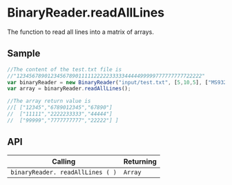 # BinaryReader.readAllLines

The function to read all lines into a matrix of arrays.

## Sample

```javascript
//The content of the test.txt file is 
//"123456789012345678901111122222333334444499999777777777722222"
var binaryReader = new BinaryReader("input/test.txt", [5,10,5], ["MS932","MS932","MS932"], 20); 
var array = binaryReader.readAllLines();	

//The array return value is
//[ ["12345","6789012345","67890"]
//  ["11111","2222233333","44444"]
//  ["99999","7777777777","22222"] ]
```

## API

| Calling | Returning |
|---|---|
| `binaryReader. readAllLines ( )` | `Array` |